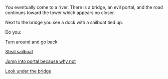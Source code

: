 
You eventually come to a river. There is a bridge, an evil portal,
and the road continues toward the tower which appears no closer.

Next to the bridge you see a dock with a sailboat tied up.  

Do you:

[Turn around and go back](../journey-to-flaming-tower.md)

[Steal sailboat](./sailboat/sailboat.md)

[Jump into portal because why not](./portal/portal.md)

[Look under the bridge](./under_bridge/under_bridge.md)
